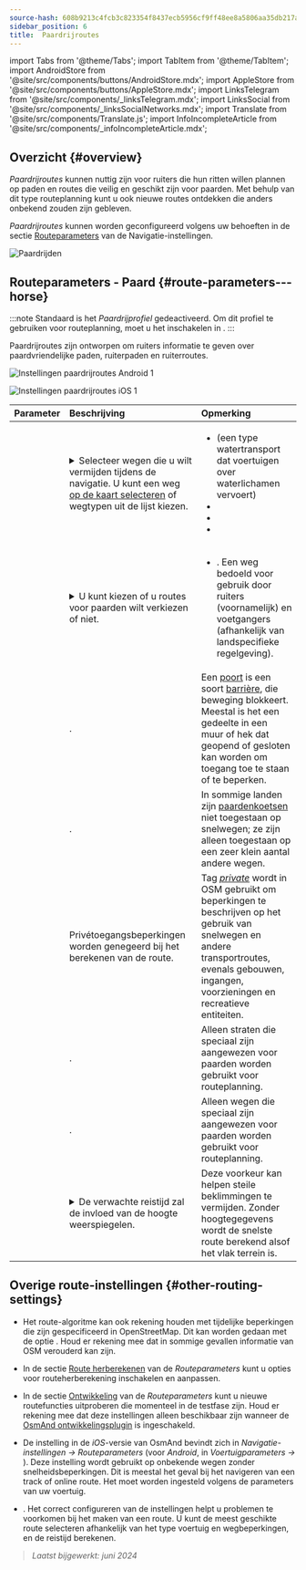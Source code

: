 ```yaml
---
source-hash: 608b9213c4fcb3c823354f8437ecb5956cf9ff48ee8a5806aa35db217a835164
sidebar_position: 6
title:  Paardrijroutes
---
```

import Tabs from '@theme/Tabs';
import TabItem from '@theme/TabItem';
import AndroidStore from '@site/src/components/buttons/AndroidStore.mdx';
import AppleStore from '@site/src/components/buttons/AppleStore.mdx';
import LinksTelegram from '@site/src/components/_linksTelegram.mdx';
import LinksSocial from '@site/src/components/_linksSocialNetworks.mdx';
import Translate from '@site/src/components/Translate.js';
import InfoIncompleteArticle from '@site/src/components/_infoIncompleteArticle.mdx';



## Overzicht {#overview}

*Paardrijroutes* kunnen nuttig zijn voor ruiters die hun ritten willen plannen op paden en routes die veilig en geschikt zijn voor paarden. Met behulp van dit type routeplanning kunt u ook nieuwe routes ontdekken die anders onbekend zouden zijn gebleven.

*Paardrijroutes* kunnen worden geconfigureerd volgens uw behoeften in de sectie [Routeparameters](../guidance/navigation-settings.md#route-parameters) van de Navigatie-instellingen.

![Paardrijden](@site/static/img/navigation/routing/horseback_routing_overview.png)


## Routeparameters - Paard {#route-parameters---horse}

:::note
Standaard is het *Paardrijprofiel* gedeactiveerd. Om dit profiel te gebruiken voor routeplanning, moet u het inschakelen in *<Translate android="true" ids="shared_string_menu,shared_string_settings,application_profiles"/>*.
:::

Paardrijroutes zijn ontworpen om ruiters informatie te geven over paardvriendelijke paden, ruiterpaden en ruiterroutes.

<Tabs groupId="operating-systems" queryString="current-os">

<TabItem value="android" label="Android">

![Instellingen paardrijroutes Android 1](@site/static/img/navigation/routing/horse-routing-andr.png)

</TabItem>

<TabItem value="ios" label="iOS">

![Instellingen paardrijroutes iOS 1](@site/static/img/navigation/routing/horse-routing-ios.png)

</TabItem>

</Tabs>

| Parameter | Beschrijving | Opmerking |
|:------------|:---------------|:---------------|
| *<Translate android="true" ids="impassable_road"/>* | <details><summary> Selecteer wegen die u wilt vermijden tijdens de navigatie. U kunt een weg [op de kaart selecteren](../../map/map-context-menu/#avoid-road) of wegtypen uit de lijst kiezen. </summary> ![Wegen vermijden Android](@site/static/img/navigation/routing/horse_routing_avoid_android.png) </details> | <ul><li> [<Translate android="true" ids="routing_attr_avoid_ferries_name"/>](https://wiki.openstreetmap.org/wiki/Ferries) (een type watertransport dat voertuigen over waterlichamen vervoert)</li><li>[<Translate android="true" ids="routing_attr_avoid_stairs_name"/>](https://wiki.openstreetmap.org/wiki/Tag:highway%3Dsteps)</li><li>[<Translate android="true" ids="routing_attr_avoid_tunnels_name"/>](https://wiki.openstreetmap.org/wiki/Key:tunnel)</li><li>[<Translate android="true" ids="routing_attr_avoid_motorway_name"/>](https://wiki.openstreetmap.org/wiki/Tag:highway%3Dmotorway)</li></ul>|
| *<Translate android="true" ids="prefer_in_routing_title"/>* | <details><summary> U kunt kiezen of u routes voor paarden wilt verkiezen of niet. </summary> ![Paardenroutes verkiezen Android](@site/static/img/navigation/routing/horse_routing_prefer_android.png) </details> | <ul><li>[<Translate android="true" ids="routing_attr_prefer_horse_routes_name"/>](https://wiki.openstreetmap.org/wiki/Tag:highway%3Dbridleway). Een weg bedoeld voor gebruik door ruiters (voornamelijk) en voetgangers (afhankelijk van landspecifieke regelgeving). </li></ul> |
| *<Translate android="true" ids="routing_attr_allow_gate_name"/>* | <Translate android="true" ids="routing_attr_allow_gate_description"/>. | Een [poort](https://wiki.openstreetmap.org/wiki/Tag:barrier%3Dgate) is een soort [barrière](https://wiki.openstreetmap.org/wiki/Key:barrier), die beweging blokkeert. Meestal is het een gedeelte in een muur of hek dat geopend of gesloten kan worden om toegang toe te staan of te beperken. |
| *<Translate android="true" ids="routing_attr_carriage_restrictions_name"/>* | <Translate android="true" ids="routing_attr_carriage_restrictions_description"/>. | In sommige landen zijn [paardenkoetsen](https://wiki.openstreetmap.org/wiki/Key:carriage) niet toegestaan op snelwegen; ze zijn alleen toegestaan op een zeer klein aantal andere wegen. |
| *<Translate android="true" ids="routing_attr_allow_private_name"/>* | Privétoegangsbeperkingen worden genegeerd bij het berekenen van de route. | Tag *[private](https://wiki.openstreetmap.org/wiki/Key:access)* wordt in OSM gebruikt om beperkingen te beschrijven op het gebruik van snelwegen en andere transportroutes, evenals gebouwen, ingangen, voorzieningen en recreatieve entiteiten. |
| *<Translate android="true" ids="routing_attr_only_permitted_streets_name"/>* | <Translate android="true" ids="routing_attr_only_permitted_streets_description"/>. | Alleen straten die speciaal zijn aangewezen voor paarden worden gebruikt voor routeplanning. |
| *<Translate android="true" ids="routing_attr_only_permitted_ways_name"/>* | <Translate android="true" ids="routing_attr_only_permitted_ways_description"/>. | Alleen wegen die speciaal zijn aangewezen voor paarden worden gebruikt voor routeplanning. |
|*<Translate android="true" ids="routing_attr_height_obstacles_name"/>* | <details><summary> De verwachte reistijd zal de invloed van de hoogte weerspiegelen. </summary> ![Hoogtegegevens gebruiken Android](@site/static/img/navigation/routing/horse_routing_elevation_android.png) </details> | Deze voorkeur kan helpen steile beklimmingen te vermijden. Zonder hoogtegegevens wordt de snelste route berekend alsof het vlak terrein is. |


## Overige route-instellingen {#other-routing-settings}

- Het route-algoritme kan ook rekening houden met tijdelijke beperkingen die zijn gespecificeerd in OpenStreetMap. Dit kan worden gedaan met de optie [<Translate android="true" ids="temporary_conditional_routing"/>](../routing/osmand-routing.md#consider-temporary-limitations). Houd er rekening mee dat in sommige gevallen informatie van OSM verouderd kan zijn.

- In de sectie [Route herberekenen](../../navigation/guidance/navigation-settings.md#recalculate-route) van de *Routeparameters* kunt u opties voor routeherberekening inschakelen en aanpassen.

- In de sectie [Ontwikkeling](../guidance/navigation-settings.md#development-settings) van de *Routeparameters* kunt u nieuwe routefuncties uitproberen die momenteel in de testfase zijn. Houd er rekening mee dat deze instellingen alleen beschikbaar zijn wanneer de [OsmAnd ontwikkelingsplugin](../../plugins/development.md) is ingeschakeld.

- De instelling [<Translate ios="true" ids="road_speeds"/>](../guidance/navigation-settings.md#road-speeds) in de *iOS*-versie van OsmAnd bevindt zich in *Navigatie-instellingen → Routeparameters* (voor *Android*, in *Voertuigparameters → [<Translate android="true" ids="default_speed_setting_title"/>](../guidance/navigation-settings.md#default-speed--road-speeds)*). Deze instelling wordt gebruikt op onbekende wegen zonder snelheidsbeperkingen. Dit is meestal het geval bij het navigeren van een track of online route. Het moet worden ingesteld volgens de parameters van uw voertuig.

- [<Translate ios="true" ids="vehicle_parameters"/>](../guidance/navigation-settings.md#vehicle-parameters). Het correct configureren van de instellingen helpt u problemen te voorkomen bij het maken van een route. U kunt de meest geschikte route selecteren afhankelijk van het type voertuig en wegbeperkingen, en de reistijd berekenen.

> *Laatst bijgewerkt: juni 2024*